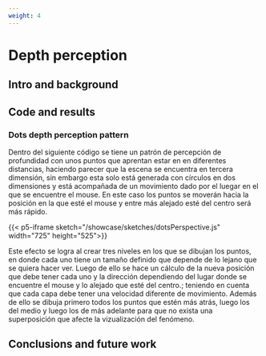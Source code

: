```yaml
---
weight: 4
---
```


# Depth perception

## Intro and background

## Code and results

### Dots depth perception pattern

Dentro del siguiente código se tiene un patrón de percepción de profundidad con unos puntos que aprentan estar en en diferentes distancias, haciendo parecer que la escena se encuentra en tercera dimensión, sin embargo esta solo está generada con círculos en dos dimensiones y está acompañada de un movimiento dado por el luegar en el que se encuentre el mouse. En este caso los puntos se moverán hacia la posición en la que esté el mouse y entre más alejado esté del centro será más rápido.

{{< p5-iframe sketch="/showcase/sketches/dotsPerspective.js" width="725" height="525">}}

Este efecto se logra al crear tres niveles en los que se dibujan los puntos, en donde cada uno tiene un tamaño definido que depende de lo lejano que se quiera hacer ver. Luego de ello se hace un cálculo de la nueva posición que debe tener cada uno y la dirección dependiendo del lugar donde se encuentre el mouse y lo alejado que esté del centro.; teniendo en cuenta que cada capa debe tener una velocidad diferente de movimiento. Además de ello se dibuja primero todos los puntos que estén más atrás, luego los del medio y luego los de más adelante para que no exista una superposición que afecte la vizualización del fenómeno. 

## Conclusions and future work